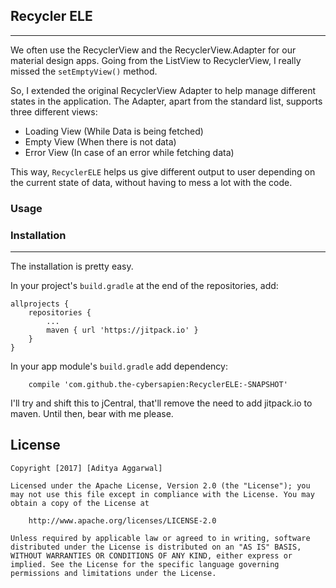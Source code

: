 ## Recycler ELE
-------------------------------------------
We often use the RecyclerView and the RecyclerView.Adapter for our material design apps. Going from the ListView to RecyclerView, I really missed the `setEmptyView()` method.

So, I extended the original RecyclerView Adapter to help manage different states in the application.
The Adapter, apart from the standard list, supports three different views:
* Loading View (While Data is being fetched)
* Empty View (When there is not data)
* Error View (In case of an error while fetching data)

This way, `RecyclerELE` helps us give different output to user depending on the current state of data, without having to mess a lot with the code.

### Usage


### Installation

------------------------------------------

The installation is pretty easy.

In your project's `build.gradle` at the end of the repositories, add:

```
allprojects {
    repositories {
        ...
        maven { url 'https://jitpack.io' }
    }
}
```

In your app module's `build.gradle` add dependency:
```
    compile 'com.github.the-cybersapien:RecyclerELE:-SNAPSHOT'
```

I'll try and shift this to jCentral, that'll remove the need to add jitpack.io to maven. Until then, bear with me please.

## License

```
Copyright [2017] [Aditya Aggarwal]

Licensed under the Apache License, Version 2.0 (the "License"); you may not use this file except in compliance with the License. You may obtain a copy of the License at

    http://www.apache.org/licenses/LICENSE-2.0

Unless required by applicable law or agreed to in writing, software distributed under the License is distributed on an "AS IS" BASIS, WITHOUT WARRANTIES OR CONDITIONS OF ANY KIND, either express or implied. See the License for the specific language governing permissions and limitations under the License.

```